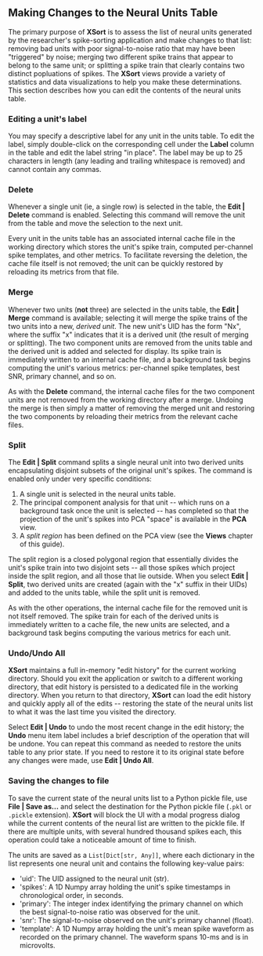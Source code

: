 ## Making Changes to the Neural Units Table

The primary purpose of **XSort** is to assess the list of neural units generated by the researcher's spike-sorting
application and make changes to that list: removing bad units with poor signal-to-noise ratio that may have been 
"triggered" by noise; merging two different spike trains that appear to belong to the same unit; or splitting a spike
train that clearly contains two distinct popluations of spikes. The **XSort** views provide a variety of statistics and
data visualizations to help you make these determinations. This section describes how you can edit the contents of the
neural units table.

### Editing a unit's label
You may specify a descriptive label for any unit in the units table. To edit the label, simply double-click on the
corresponding cell under the **Label** column in the table and edit the label string "in place". The label may be up to
25 characters in length (any leading and trailing whitespace is removed) and cannot contain any commas.

### Delete
Whenever a single unit (ie, a single row) is selected in the table, the **Edit | Delete** command is enabled. Selecting 
this command will remove the unit from the table and move the selection to the next unit.

Every unit in the units table has an associated internal cache file in the working directory which stores the unit's
spike train, computed per-channel spike templates, and other metrics. To facilitate reversing the deletion, the cache 
file itself is not removed; the unit can be quickly restored by reloading its metrics from that file.


### Merge
Whenever two units (**not** three) are selected in the units table, the **Edit | Merge** command is available; selecting
it will merge the spike trains of the two units into a new, _derived unit_. The new unit's UID has the form "Nx", where 
the suffix "x" indicates that it is a derived unit (the result of merging or splitting). The two component units are 
removed from the units table and the derived unit is added and selected for display. Its spike train is immediately 
written to an internal cache file, and a background task begins computing the unit's various metrics: per-channel spike 
templates, best SNR, primary channel, and so on.

As with the **Delete** command, the internal cache files for the two component units are not removed from the working 
directory after a merge. Undoing the merge is then simply a matter of removing the merged unit and restoring the two 
components by reloading their metrics from the relevant cache files.


### Split
The **Edit | Split** command splits a single neural unit into two derived units encapsulating disjoint subsets of the
original unit's spikes. The command is enabled only under very specific conditions:
1. A single unit is selected in the neural units table.
2. The principal component analysis for that unit -- which runs on a background task once the unit is selected -- has
completed so that the projection of the unit's spikes into PCA "space" is available in the **PCA** view.
3. A _split region_ has been defined on the PCA view (see the **Views** chapter of this guide).

The split region is a closed polygonal region that essentially divides the unit's spike train into two disjoint sets --
all those spikes which project inside the split region, and all those that lie outside. When you select **Edit | Split**,
two derived units are created (again with the "x" suffix in their UIDs) and added to the units table, while the split 
unit is removed. 

As with the other operations, the internal cache file for the removed unit is not itself removed. The spike train for
each of the derived units is immediately written to a cache file, the new units are selected, and a background task
begins computing the various metrics for each unit.

### Undo/Undo All

**XSort** maintains a full in-memory "edit history" for the current working directory. Should you exit the application 
or switch to a different working directory, that edit history is persisted to a dedicated file in the working directory.
When you return to that directory, **XSort** can load the edit history and quickly apply all of the edits -- restoring
the state of the neural units list to what it was the last time you visited the directory.

Select **Edit | Undo** to undo the most recent change in the edit history; the **Undo** menu item label includes a brief
description of the operation that will be undone. You can repeat this command as needed to restore the units table to
any prior state. If you need to restore it to its original state before any changes were made, use **Edit | Undo All**.

### Saving the changes to file

To save the current state of the neural units list to a Python pickle file, use **File | Save as...** and select the
destination for the Python pickle file (`.pkl` or `.pickle` extension). **XSort** will block the UI with a modal
progress dialog while the current contents of the neural list are written to the pickle file. If there are multiple 
units, with several hundred thousand spikes each, this operation could take a noticeable amount of time to finish.

The units are saved as a `List[Dict[str, Any]]`, where each dictionary in the list represents one neural unit
and contains the following key-value pairs:
- 'uid': The UID assigned to the neural unit (str).
- 'spikes': A 1D Numpy array holding the unit's spike timestamps in chronological order, in seconds.
- 'primary': The integer index identifying the primary channel on which the best signal-to-noise ratio was
  observed for the unit.
- 'snr': The signal-to-noise observed on the unit's primary channel (float).
- 'template': A 1D Numpy array holding the unit's mean spike waveform as recorded on the primary channel. The
  waveform spans 10-ms and is in microvolts.
